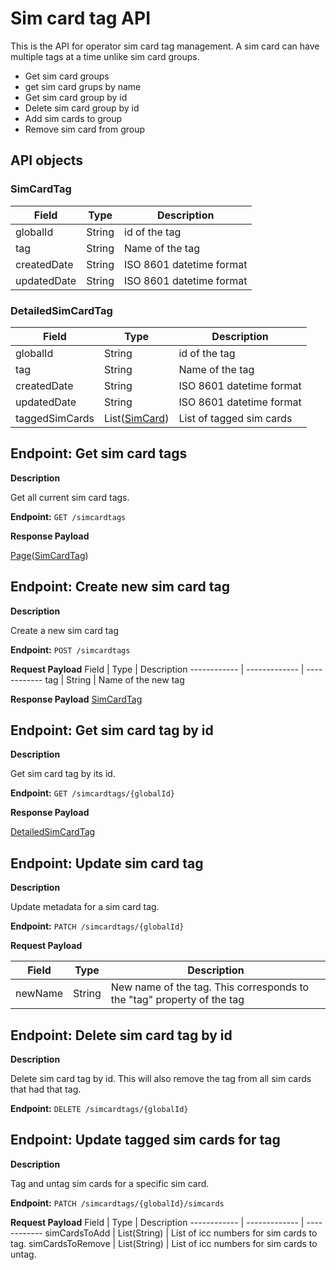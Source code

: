# Sim card tag API
This is the API for operator sim card tag management.
A sim card can have multiple tags at a time unlike sim card groups. 

* Get sim card groups
* get sim card grups by name
* Get sim card group by id
* Delete sim card group by id
* Add sim cards to group
* Remove sim card from group

## API objects

### SimCardTag
Field        	| Type          | Description
------------ 	| ------------- | ------------
globalId 		| String        | id of the tag
tag 	        | String        | Name of the tag
createdDate 	| String        | ISO 8601 datetime format
updatedDate 	| String        | ISO 8601 datetime format

### DetailedSimCardTag
Field        	| Type                                                      | Description
------------ 	| -------------                                             | ------------
globalId 		| String                                                    | id of the tag
tag 	        | String                                                    | Name of the tag
createdDate 	| String                                                    | ISO 8601 datetime format
updatedDate 	| String                                                    | ISO 8601 datetime format
taggedSimCards 	| List([SimCard](/general-information/data-types/#simcard)) | List of tagged sim cards

## Endpoint: Get sim card tags

**Description**

Get all current sim card tags.

**Endpoint:** `GET /simcardtags`

**Response Payload**

[Page](/general-information/data-types/#page)([SimCardTag](/api/simcard-tags/#simcardtag))

## Endpoint: Create new sim card tag

**Description**

Create a new sim card tag

**Endpoint:** `POST /simcardtags`

**Request Payload**
Field        	| Type          | Description
------------ 	| ------------- | ------------
tag 		    | String        | Name of the new tag

**Response Payload**
[SimCardTag](/api/simcard-tags/#simcardtag)

## Endpoint: Get sim card tag by id

**Description**

Get sim card tag by its id.

**Endpoint:** `GET /simcardtags/{globalId}`

**Response Payload**

[DetailedSimCardTag](/api/simcard-tags/#detailedsimcardtag)

## Endpoint: Update sim card tag

**Description**

Update metadata for a sim card tag.

**Endpoint:** `PATCH /simcardtags/{globalId}`

**Request Payload**

Field        	| Type          | Description
------------ 	| ------------- | ------------
newName 		| String        | New name of the tag. This corresponds to the "tag" property of the tag


## Endpoint: Delete sim card tag by id

**Description**

Delete sim card tag by id. This will also remove the tag from all sim cards that had that tag.

**Endpoint:** `DELETE /simcardtags/{globalId}`

## Endpoint: Update tagged sim cards for tag

**Description**

Tag and untag sim cards for a specific sim card.

**Endpoint:** `PATCH /simcardtags/{globalId}/simcards`

**Request Payload**
Field        	    | Type          | Description
------------ 	    | ------------- | ------------
simCardsToAdd 	    | List(String)  | List of icc numbers for sim cards to tag.
simCardsToRemove    | List(String)  | List of icc numbers for sim cards to untag.
